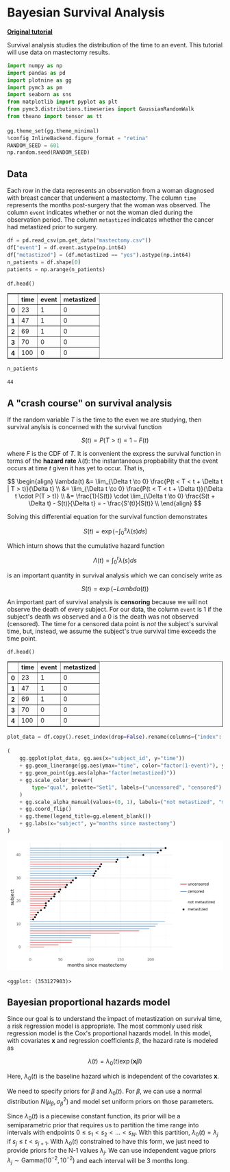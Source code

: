 # Bayesian Survival Analysis

**[Original tutorial](https://docs.pymc.io/notebooks/survival_analysis.html)**

Survival analysis studies the distribution of the time to an event.
This tutorial will use data on mastectomy results.

```python
import numpy as np
import pandas as pd
import plotnine as gg
import pymc3 as pm
import seaborn as sns
from matplotlib import pyplot as plt
from pymc3.distributions.timeseries import GaussianRandomWalk
from theano import tensor as tt

gg.theme_set(gg.theme_minimal)
%config InlineBackend.figure_format = "retina"
RANDOM_SEED = 601
np.random.seed(RANDOM_SEED)
```

## Data

Each row in the data represents an observation from a woman diagnosed with breast cancer that underwent a mastectomy.
The column `time` represents the months post-surgery that the woman was observed.
The column `event` indicates whether or not the woman died during the observation period.
The column `metastized` indicates whether the cancer had metastized prior to surgery.

```python
df = pd.read_csv(pm.get_data("mastectomy.csv"))
df["event"] = df.event.astype(np.int64)
df["metastized"] = (df.metastized == "yes").astype(np.int64)
n_patients = df.shape[0]
patients = np.arange(n_patients)

df.head()
```

<div>
<style scoped>
    .dataframe tbody tr th:only-of-type {
        vertical-align: middle;
    }

    .dataframe tbody tr th {
        vertical-align: top;
    }

    .dataframe thead th {
        text-align: right;
    }
</style>
<table border="1" class="dataframe">
  <thead>
    <tr style="text-align: right;">
      <th></th>
      <th>time</th>
      <th>event</th>
      <th>metastized</th>
    </tr>
  </thead>
  <tbody>
    <tr>
      <th>0</th>
      <td>23</td>
      <td>1</td>
      <td>0</td>
    </tr>
    <tr>
      <th>1</th>
      <td>47</td>
      <td>1</td>
      <td>0</td>
    </tr>
    <tr>
      <th>2</th>
      <td>69</td>
      <td>1</td>
      <td>0</td>
    </tr>
    <tr>
      <th>3</th>
      <td>70</td>
      <td>0</td>
      <td>0</td>
    </tr>
    <tr>
      <th>4</th>
      <td>100</td>
      <td>0</td>
      <td>0</td>
    </tr>
  </tbody>
</table>
</div>

```python
n_patients
```

    44

## A "crash course" on survival analysis

If the random variable $T$ is the time to the even we are studying, then survival anylsis is concerned with the survival function

$$
S(t) = P(T > t) = 1 - F(t)
$$

where $F$ is the CDF of $T$.
It is convenient the express the survival function in terms of the **hazard rate** $\lambda(t)$: the instantaneous propbability that the event occurs at time $t$ given it has yet to occur.
That is,

$$
\begin{align}
\lambda(t) &= \lim_{\Delta t \to 0} \frac{P(t < T < t + \Delta t | T > t)}{\Delta t} \\
&= \lim_{\Delta t \to 0} \frac{P(t < T < t + \Delta t)}{\Delta t \cdot P(T > t)} \\
&= \frac{1}{S(t)} \cdot \lim_{\Delta t \to 0} \frac{S(t + \Delta t) - S(t)}{\Delta t} = - \frac{S'(t)}{S(t)} \\
\end{align}
$$

Solving this differential equation for the survival function demonstrates

$$
S(t) = \exp \lgroup - \int_{0}^{s} \lambda(s) ds \rgroup
$$

Which inturn shows that the cumulative hazard function

$$
\Lambda(t) = \int_0^t \lambda(s) ds
$$

is an important quantity in survival analysis which we can concisely write as

$$
S(t) = \exp(- Lambda(t))
$$

An important part of survival analysis is **censoring** because we will not observe the death of every subject.
For our data, the column `event` is 1 if the subject's death ws observed and a 0 is the death was not observed (censored).
The time for a censored data point is *not* the subject's survival time, but, instead, we assume the subject's true survival time exceeds the time point.

```python
df.head()
```

<div>
<style scoped>
    .dataframe tbody tr th:only-of-type {
        vertical-align: middle;
    }

    .dataframe tbody tr th {
        vertical-align: top;
    }

    .dataframe thead th {
        text-align: right;
    }
</style>
<table border="1" class="dataframe">
  <thead>
    <tr style="text-align: right;">
      <th></th>
      <th>time</th>
      <th>event</th>
      <th>metastized</th>
    </tr>
  </thead>
  <tbody>
    <tr>
      <th>0</th>
      <td>23</td>
      <td>1</td>
      <td>0</td>
    </tr>
    <tr>
      <th>1</th>
      <td>47</td>
      <td>1</td>
      <td>0</td>
    </tr>
    <tr>
      <th>2</th>
      <td>69</td>
      <td>1</td>
      <td>0</td>
    </tr>
    <tr>
      <th>3</th>
      <td>70</td>
      <td>0</td>
      <td>0</td>
    </tr>
    <tr>
      <th>4</th>
      <td>100</td>
      <td>0</td>
      <td>0</td>
    </tr>
  </tbody>
</table>
</div>

```python
plot_data = df.copy().reset_index(drop=False).rename(columns={"index": "subject_id"})

(
    gg.ggplot(plot_data, gg.aes(x="subject_id", y="time"))
    + gg.geom_linerange(gg.aes(ymax="time", color="factor(1-event)"), ymin=0)
    + gg.geom_point(gg.aes(alpha="factor(metastized)"))
    + gg.scale_color_brewer(
        type="qual", palette="Set1", labels=("uncensored", "censored")
    )
    + gg.scale_alpha_manual(values=(0, 1), labels=("not metastized", "metastized"))
    + gg.coord_flip()
    + gg.theme(legend_title=gg.element_blank())
    + gg.labs(x="subject", y="months since mastectomy")
)
```

![png](022_bayesian-survival-analysis_files/022_bayesian-survival-analysis_7_0.png)

    <ggplot: (353127903)>

## Bayesian proportional hazards model

Since our goal is to understand the impact of metastization on survival time, a risk regression model is appropriate.
The most commonly used risk regression model is the Cox's proportional hazards model.
In this model, with covariates $\textbf{x}$ and regression coefficients $\beta$, the hazard rate is modeled as

$$
\lambda(t) = \lambda_0 (t) \exp(\textbf{x} \beta)
$$

Here, $\lambda_0 (t)$ is the baseline hazard which is independent of the covariates $\textbf{x}$.

We need to specify priors for $\beta$ and $\lambda_0 (t)$.
For $\beta$, we can use a normal distribution $N(\mu_\beta, \sigma^2_\beta)$ and model set uniform priors on those parameters.

Since $\lambda_0 (t)$ is a piecewise constant function, its prior will be a semiparametric prior that requires us to partition the time range into intervals with endpoints $0 \leq s_1 \lt s_2 \lt \dots \lt s_N$.
With this partition, $\lambda_0 (t) = \lambda_j$ if $s_j \leq t \lt s_{j+1}$.
With $\lambda_0 (t)$ constrained to have this form, we just need to provide priors for the N-1 values $\lambda_j$.
We can use independent vague priors $\lambda_j \sim \text{Gamma}(10^{-2}, 10^{-2})$ and each interval will be 3 months long.

```python

```
